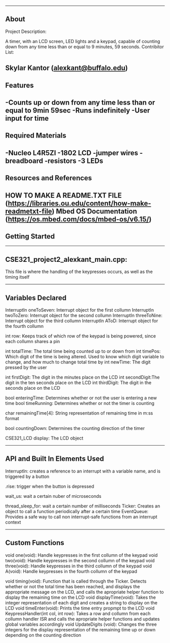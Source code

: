 -------------------
About
-------------------
Project Description: 

A timer, with an LCD screen, LED lights and a keypad, capable of counting down from any time less than or equal to 9 minutes, 59 seconds.
Contribitor List:

Skylar Kantor (alexkant@buffalo.edu)
--------------------
Features
--------------------
-Counts up or down from any time less than or equal to 9min 59sec
-Runs indefinitely
-User input for time
--------------------
Required Materials
--------------------
-Nucleo L4R5ZI
-1802 LCD
-jumper wires
-breadboard
-resistors
-3 LEDs
--------------------
Resources and References
--------------------
HOW TO MAKE A README.TXT FILE (https://libraries.ou.edu/content/how-make-readmetxt-file)
Mbed OS Documentation (https://os.mbed.com/docs/mbed-os/v6.15/)
--------------------
Getting Started
--------------------



--------------------
CSE321_project2_alexkant_main.cpp:
--------------------
This file is where the handling of the keypresses occurs, as well as the timing itself

----------
Variables Declared
----------
InterruptIn oneToSeven: Interrupt object for the first collumn
InterruptIn twoToZero: Interrupt object for the second collumn
InterruptIn threeToNine: Interrupt object for the third collumn
InterruptIn AToD: Interrupt object for the fourth collumn

int row: Keeps track of which row of the keypad is being powered, since each collumn shares a pin

int totalTime: The total time being counted up to or down from
int timePos: Which digit of the time is being altered. Used to know which digit variable to change, and how much to change total time by
int newTime: The digit pressed by the user


int firstDigit: The digit in the minutes place on the LCD
int secondDigit:The digit in the ten seconds place on the LCD
int thirdDigit: The digit in the seconds place on the LCD

bool enteringTime: Determines whether or not the user is entering a new time
bool timeRunning: Determines whether or not the timer is counting

char remainingTime[4]: String representation of remaining time in m:ss format

bool countingDown: Determines the counting direction of the timer

CSE321_LCD display: The LCD object

----------
API and Built In Elements Used
----------


InterruptIn: creates a reference to an interrupt with a variable name, and is triggered by a button

  .rise: trigger when the button is depressed

wait_us: wait a certain nuber of microseconds

thread_sleep_for: wait a certain number of milliseconds
Ticker: Creates an object to call a function periodically after a certain time
EventQueue: Provides a safe way to call non interrupt-safe functions from an interrupt context


----------
Custom Functions
----------
void one(void): Handle keypresses in the first collumn of the keypad
void two(void): Handle keypresses in the second collumn of the keypad
void three(void): Handle keypresses in the third collumn of the keypad
void A(void): Handle keypresses in the fourth collumn of the keypad

void timing(void): Function that is called through the Ticker. Detects whether or not the total time has been reached, and displays the appropriate message on the LCD, and calls the apropriate helper function to display the remaining time on the LCD
void displayTime(void): Takes the integer representation of each digit and creates a string to display on the LCD
void timeEnter(void): Prints the time entry propmpt to the LCD
void KeypressHandler(int col, int row): Takes a row and collumn from each collumn handler ISR and calls the apropriate helper functions and updates global variables accordingly
void UpdateDigits (void): Changes the three integers for the display representation of the remaining time up or down depending on the counting direction


